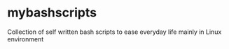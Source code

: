 # mybashscripts
Collection of self written bash scripts to ease everyday life mainly in Linux environment
